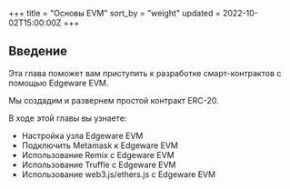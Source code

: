 +++
title = "Основы EVM"
sort_by = "weight"
updated = 2022-10-02T15:00:00Z
+++

## Введение <a id="introduction"></a>

Эта глава поможет вам приступить к разработке смарт-контрактов с помощью Edgeware EVM.

Мы создадим и развернем простой контракт ERC-20.

В ходе этой главы вы узнаете:

- Настройка узла Edgeware EVM
- Подключить Metamask к Edgeware EVM
- Использование Remix с Edgeware EVM
- Использование Truffle с Edgeware EVM
- Использование web3.js/ethers.js с Edgeware EVM
